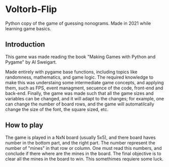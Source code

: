 # Voltorb-Flip
Python copy of the game of guessing nonograms. Made in 2021 while learning game basics.


## Introduction
This game was made reading the book "Making Games with Python and Pygame" by Al Sweigart. 

Made entirely with pygame base functions, including topics like randomness, mathematics, and game logic. The required knowledge to make this was understaing some intermediate game concepts, and applying them, such as FPS, event managment, secuence of the code, front-end and back-end. Finally, the game was made such that all the game sizes and variables can be changed, and it will adapt to the changes; for example, one can change the number of board rows, and the game will automatilcally change the size of the font, the square sized, etc. 

## How to play

The game is played in a NxN board (usually 5x5), and there board haves number in the bottom part, and the right part. The number represent the number of "mines" in that row or column. One must read this numbers, and conclude if there where are the mines in the board. The final objective is to clear all the mines in the board to win. This somethimes requiere some luck. 
